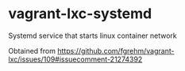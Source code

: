 # vagrant-lxc-systemd
Systemd service that starts linux container network

Obtained from https://github.com/fgrehm/vagrant-lxc/issues/109#issuecomment-21274392
